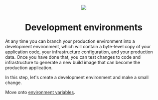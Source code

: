 <p align="center">
  <a href="https://platform.sh/marketplace/strapi/">
    <img src="https://platform.sh/images/spots/arrows/fast-dev.svg" />
  </a>

  <h1 align="center">Development environments</h1>
</p>

At any time you can branch your production environment into a development environment, which will contain a byte-level copy of your application code, your infrastructure configuration, and your production data. Once you have done that, you can test changes to code and infrastructure to generate a new build image that can become the production application. 

In this step, let's create a development environment and make a small change. 



Move onto [environment variables](03-env-variables.md).
